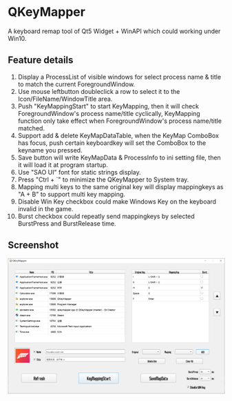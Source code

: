 # QKeyMapper
A keyboard remap tool of Qt5 Widget + WinAPI which could working under Win10.

## Feature details
1. Display a ProcessList of visible windows for select process name & title to match the current ForegroundWindow.
2. Use mouse leftbutton doubleclick a row to select it to the Icon/FileName/WindowTitle area.
3. Push "KeyMappingStart" to start KeyMapping, then it will check ForegroundWindow's process name/title cyclically, KeyMapping function only take effect when ForegroundWindow's process name/title matched.
3. Support add & delete KeyMapDataTable, when the KeyMap ComboBox has focus, push certain keyboardkey will set the ComboBox to the keyname you pressed.
4. Save button will write KeyMapData & ProcessInfo to ini setting file, then it will load it at program startup.
5. Use "SAO UI" font for static strings display.
6. Press "Ctrl + `" to minimize the QKeyMapper to System tray.
7. Mapping multi keys to the same original key will display mappingkeys as "A + B" to support multi key mapping.
8. Disable Win Key checkbox could make Windows Key on the keyboard invalid in the game.
9. Burst checkbox could repeatly send mappingkeys by selected BurstPress and BurstRelease time.

## Screenshot
![Screenshot](https://raw.githubusercontent.com/Zalafina/QKeyMapper/master/screenshot/QKeyMapper_screenshot_02.png)
